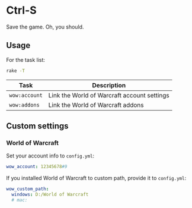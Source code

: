 # Ctrl-S

Save the game. Oh, you should.

## Usage

For the task list:

``` sh
rake -T
```

Task          | Description
--------------|--------------------------------------------
`wow:account` | Link the World of Warcraft account settings
`wow:addons`  | Link the World of Warcraft addons

## Custom settings

### World of Warcraft

Set your account info to `config.yml`:

``` yaml
wow_account: 12345678#9
```

If you installed World of Warcraft to custom path, provide it to `config.yml`:

``` yaml
wow_custom_path:
  windows: D:/World of Warcraft
  # mac:
```

